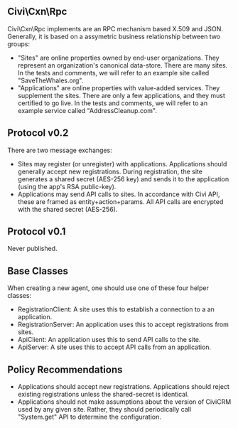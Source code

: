 Civi\Cxn\Rpc
------------

Civi\Cxn\Rpc implements are an RPC mechanism based X.509 and JSON.
Generally, it is based on a assymetric business relationship between two
groups:

 * "Sites" are online properties owned by end-user organizations. They
   represent an organization's canonical data-store.  There are many sites.
   In the tests and comments, we will refer to an example site
   called "SaveTheWhales.org".
 * "Applications" are online properties with value-added services. They
   supplement the sites.  There are only a few applications, and they must
   certified to go live.  In the tests and comments, we will refer to an
   example service called "AddressCleanup.com".

Protocol v0.2
-------------

There are two message exchanges:

 * Sites may register (or unregister) with applications. Applications
   should generally accept new registrations. During registration,
   the site generates a shared secret (AES-256 key) and sends it to
   the application (using the app's RSA public-key).
 * Applications may send API calls to sites. In accordance with Civi
   API, these are framed as entity+action+params. All API calls
   are encrypted with the shared secret (AES-256).

Protocol v0.1
-------------

Never published.

Base Classes
------------

When creating a new agent, one should use one of these four helper classes:

 * RegistrationClient: A site uses this to establish a connection to a
   an application.
 * RegistrationServer: An application uses this to accept registrations
   from sites.
 * ApiClient: An application uses this to send API calls to the site.
 * ApiServer: A site uses this to accept API calls from an application.

Policy Recommendations
----------------------

 * Applications should accept new registrations. Applications should
   reject existing registrations unless the shared-secret is
   identical.
 * Applications should not make assumptions about the version of
   CiviCRM used by any given site. Rather, they should periodically
   call "System.get" API to determine the configuration.
